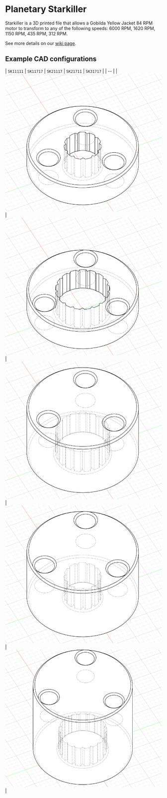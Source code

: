 # Planetary Starkiller

Starkiller is a 3D printed file that allows a Gobilda Yellow Jacket 84 RPM motor to transform to any of the following speeds: 6000 RPM, 1620 RPM, 1150 RPM, 435 RPM, 312 RPM.

See more details on our [wiki page](https://wiki.teamclockworks.roimages/en/Projects/Starkiller).

## Example CAD configurations

| `SK11111` | `SK11717` | `SK21117` | `SK21711` | `SK31717` |
| -- |
| ![SK11111.png](Images/SK11111.png) | ![SK11717.png](Images/SK11717.png) | ![SK21117.png](Images/SK21117.png) | ![SK21711.png](Images/SK21711.png) | ![SK31717.png](Images/SK31717.png) |
